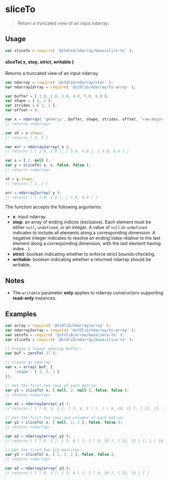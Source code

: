<!--

@license Apache-2.0

Copyright (c) 2023 The Stdlib Authors.

Licensed under the Apache License, Version 2.0 (the "License");
you may not use this file except in compliance with the License.
You may obtain a copy of the License at

   http://www.apache.org/licenses/LICENSE-2.0

Unless required by applicable law or agreed to in writing, software
distributed under the License is distributed on an "AS IS" BASIS,
WITHOUT WARRANTIES OR CONDITIONS OF ANY KIND, either express or implied.
See the License for the specific language governing permissions and
limitations under the License.

-->

# sliceTo

> Return a truncated view of an input ndarray.

<!-- Section to include introductory text. Make sure to keep an empty line after the intro `section` element and another before the `/section` close. -->

<section class="intro">

</section>

<!-- /.intro -->

<!-- Package usage documentation. -->

<section class="usage">

## Usage

```javascript
var sliceTo = require( '@stdlib/ndarray/base/slice-to' );
```

#### sliceTo( x, stop, strict, writable )

Returns a truncated view of an input ndarray.

```javascript
var ndarray = require( '@stdlib/ndarray/ctor' );
var ndarray2array = require( '@stdlib/ndarray/to-array' );

var buffer = [ 1.0, 2.0, 3.0, 4.0, 5.0, 6.0 ];
var shape = [ 3, 2 ];
var strides = [ 2, 1 ];
var offset = 0;

var x = ndarray( 'generic', buffer, shape, strides, offset, 'row-major' );
// returns <ndarray>

var sh = x.shape;
// returns [ 3, 2 ]

var arr = ndarray2array( x );
// returns [ [ 1.0, 2.0 ], [ 3.0, 4.0 ], [ 5.0, 6.0 ] ]

var s = [ 2, null ];
var y = sliceTo( x, s, false, false );
// returns <ndarray>

sh = y.shape;
// returns [ 2, 2 ]

arr = ndarray2array( y );
// returns [ [ 1.0, 2.0 ], [ 3.0, 4.0 ] ]
```

The function accepts the following arguments:

-   **x**: input ndarray.
-   **stop**: an array of ending indices (exclusive). Each element must be either `null`, `undefined`, or an integer. A value of `null` or `undefined` indicates to include all elements along a corresponding dimension. A negative integer indicates to resolve an ending index relative to the last element along a corresponding dimension, with the last element having index `-1`.
-   **strict**: boolean indicating whether to enforce strict bounds checking.
-   **writable**: boolean indicating whether a returned ndarray should be writable.

</section>

<!-- /.usage -->

<!-- Package usage notes. Make sure to keep an empty line after the `section` element and another before the `/section` close. -->

<section class="notes">

## Notes

-   The `writable` parameter **only** applies to ndarray constructors supporting **read-only** instances.

</section>

<!-- /.notes -->

<!-- Package usage examples. -->

<section class="examples">

## Examples

<!-- eslint no-undef: "error" -->

```javascript
var array = require( '@stdlib/ndarray/array' );
var ndarray2array = require( '@stdlib/ndarray/to-array' );
var zeroTo = require( '@stdlib/array/base/zero-to' );
var sliceTo = require( '@stdlib/ndarray/base/slice-to' );

// Create a linear ndarray buffer:
var buf = zeroTo( 27 );

// Create an ndarray:
var x = array( buf, {
    'shape': [ 3, 3, 3 ]
});

// Get the first two rows of each matrix:
var y1 = sliceTo( x, [ null, 2, null ], false, false );
// returns <ndarray>

var a1 = ndarray2array( y1 );
// returns [ [ [ 0, 1, 2 ], [ 3, 4, 5 ] ], [ [ 9, 10, 11 ], [ 12, 13, 14 ] ], [ [ 18, 19, 20 ], [ 21, 22, 23 ] ] ]

// Get the first two rows and columns of each matrix:
var y2 = sliceTo( x, [ null, 2, 2 ], false, false );
// returns <ndarray>

var a2 = ndarray2array( y2 );
// returns [ [ [ 0, 1 ], [ 3, 4 ] ], [ [ 9, 10 ], [ 12, 13 ] ], [ [ 18, 19 ], [ 21, 22 ] ] ]

// Get the first two 2x2 matrices:
var y3 = sliceTo( x, [ 2, 2, 2 ], false, false );
// returns <ndarray>

var a3 = ndarray2array( y3 );
// returns [ [ [ 0, 1 ], [ 3, 4 ] ], [ [ 9, 10 ], [ 12, 13 ] ] ]
```

</section>

<!-- /.examples -->

<!-- Section to include cited references. If references are included, add a horizontal rule *before* the section. Make sure to keep an empty line after the `section` element and another before the `/section` close. -->

<section class="references">

</section>

<!-- /.references -->

<!-- Section for related `stdlib` packages. Do not manually edit this section, as it is automatically populated. -->

<section class="related">

</section>

<!-- /.related -->

<!-- Section for all links. Make sure to keep an empty line after the `section` element and another before the `/section` close. -->

<section class="links">

</section>

<!-- /.links -->
